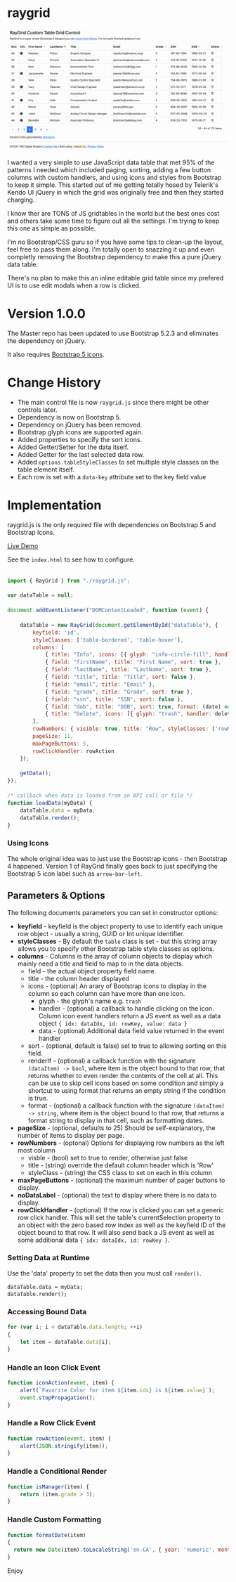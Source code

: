 # raygrid

![Raytools data grid](/docs/screen.png)

I wanted a very simple to use JavaScript data table that met 95% of the patterns I needed which included paging, sorting, 
adding a few button columns with custom handlers, and using icons and styles from Bootstrap to keep it simple. This started out of me getting totally hosed by Telerik's Kendo UI jQuery in which the grid was originally free and then they started charging.

I know ther are TONS of JS gridtables in the world but the best ones cost and others take some time to figure out all the settings.
I'm trying to keep this one as simple as possible.

I'm no Bootstrap/CSS guru so if you have some tips to clean-up the layout, feel free to pass them along. I'm totally open to snazzing it up and even completly removing the Bootstrap dependency to make this a pure jQuery data table.

There's no plan to make this an inline editable grid table since my prefered UI is to use edit modals when a row is clicked.

# Version 1.0.0

The Master repo has been updated to use Bootstrap 5.2.3 and eliminates the dependency on jQuery.

It also requires [Bootstrap 5 icons](https://icons.getbootstrap.com/).

# Change History

* The main control file is now `raygrid.js` since there might be other controls later.
* Dependency is now on Bootstrap 5.
* Dependency on jQuery has been removed.
* Bootstrap glyph icons are supported again.
* Added properties to specify the sort icons.
* Added Getter/Setter for the data itself.
* Added Getter for the last selected data row.
* Added `options.tableStyleClasses` to set multiple style classes on the table element itself.
* Each row is set with a `data-key` attribute set to the key field value

# Implementation

raygrid.js is the only required file with dependencies on Bootstrap 5 and Bootstrap Icons.

[Live Demo](http://www.raydreams.com/raygrid.html)

See the `index.html` to see how to configure.

```javascript

import { RayGrid } from "./raygrid.js";

var dataTable = null;

document.addEventListener("DOMContentLoaded", function (event) {

    dataTable = new RayGrid(document.getElementById("dataTable"), {
        keyfield: 'id',
        styleClasses: ['table-bordered', 'table-hover'],
        columns: [
            { title: "Info", icons: [{ glyph: "info-circle-fill", handler: iconAction, data: "color" }], renderIf: isManager },
            { field: "firstName", title: "First Name", sort: true },
            { field: "lastName", title: "LastName", sort: true },
            { field: "title", title: "Title", sort: false },
            { field: "email", title: "Email" },
            { field: "grade", title: "Grade", sort: true },
            { field: "ssn", title: "SSN", sort: false },
            { field: "dob", title: "DOB", sort: true, format: (date) => { return new Date(date).toLocaleString('en-CA', { year: 'numeric', month: '2-digit', day: '2-digit' }); } },
            { title: "Delete", icons: [{ glyph: "trash", handler: deleteRecord, data: "color" }] }
        ],
        rowNumbers: { visible: true, title: "Row", styleClasses: ['rowNumStyle'], },
        pageSize: 11,
        maxPageButtons: 5,
        rowClickHandler: rowAction
    });

    getData();
});

/* callback when data is loaded from an API call or file */
function loadData(myData) {
    dataTable.data = myData;
    dataTable.render();
}
```

### Using Icons

The whole original idea was to just use the Bootstrap icons - then Bootstrap 4 happened. Version 1 of RayGrid finally goes back to just specifying the Bootstrap 5 icon label such as `arrow-bar-left`.

## Parameters & Options
The following documents parameters you can set in constructor options:

* **keyfield** - keyfield is the object property to use to identify each unique row object - usually a string, GUID or Int unique identifier.
*  **styleClasses** - By default the `table` class is set - but this string array allows you to specify other Bootstrap table style classes as options.
* **columns** - Columns is the array of column objects to display which mainly need a title and field to map to in the data objects.
  * field - the actual object property field name.
  * title - the column header displayed
  * icons - (optional) An arary of Bootstrap icons to display in the column so each column can have more than one icon.
    * glyph - the glyph's name e.g. `trash`
    * handler - (optional) a callback to handle clicking on the icon. Column icon event handlers return a JS event as well as a data object `{ idx: dataIdx, id: rowKey, value: data }`
    * data - (optional) Additional data field value returned in the event handler
  * sort - (optional, default is false) set to true to allowing sorting on this field.
  * renderIf - (optional) a callback function with the signature `(dataItem) -> bool`, where item is the object bound to that row, that returns whether to even render the contents of the cell at all. This can be use to skip cell icons based on some condition and simply a shortcut to using format that returns an empty string if the condition is true.
  * format - (optional) a callback function with the signature `(dataItem) -> string`, where item is the object bound to that row, that returns a format string to display in that cell, such as formatting dates.
* **pageSize** - (optional, defaults to 25) Should be self-explanatory, the number of items to display per page.
* **rowNumbers** - (optonal) Options for displaying row numbers as the left most column
  * visble - (bool) set to true to render, otherwise just false
  * title - (string) override the default column header which is 'Row'
  * styleClass - (string) the CSS class to set on each <td> in this column
* **maxPageButtons** - (optional) the maximum number of pager buttons to display.
* **noDataLabel** - (optional) the text to display where there is no data to display.
* **rowClickHandler** - (optional) If the row is clicked you can set a generic row click handler. This will set the table's currentSelection property to an object with the zero based row index as well as the keyfield ID of the object bound to that row. It will also send back a JS event as well as some additional data `{ idx: dataIdx, id: rowKey }`.

### Setting Data at Runtime
Use the 'data' property to set the data then you must call `render()`.
```
dataTable.data = myData;
dataTable.render();
```

### Accessing Bound Data
```javascript
for (var i; i < dataTable.data.length; ++i)
{
	let item = dataTable.data[i];
}
```

### Handle an Icon Click Event
```javascript
function iconAction(event, item) {
    alert(`Favorite Color for item ${item.idx} is ${item.value}`);
    event.stopPropagation();
}
```

### Handle a Row Click Event
```javascript
function rowAction(event, item) {
    alert(JSON.stringify(item));
}
```

### Handle a Conditional Render
```javascript
function isManager(item) {
	return (item.grade > 3);
}
```

### Handle Custom Formatting
```javascript
function formatDate(item)
{
  return new Date(item).toLocaleString('en-CA', { year: 'numeric', month: '2-digit', day: '2-digit' });
}
```

Enjoy
